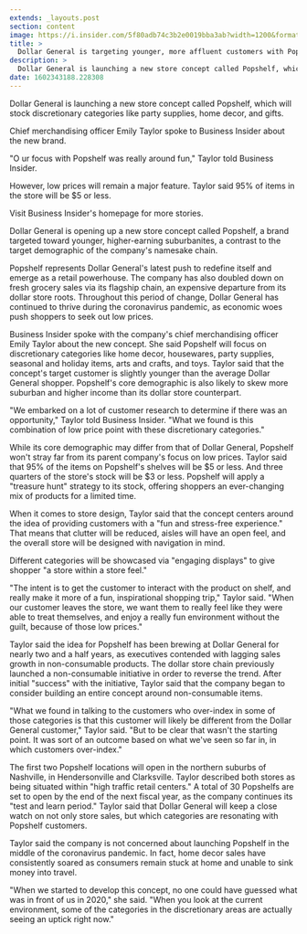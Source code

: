 ```yaml
--- 
extends: _layouts.post 
section: content 
image: https://i.insider.com/5f80adb74c3b2e0019bba3ab?width=1200&format=jpeg 
title: > 
  Dollar General is targeting younger, more affluent customers with Popshelf. Its chief marketing officer explains why she isn't worried about launching a new concept during the pandemic. 
description: > 
  Dollar General is launching a new store concept called Popshelf, which will stock discretionary categories like party supplies, home decor, and gifts.Dollar General is opening up a new store concept called Popshelf, a brand targeted toward younger, higher-earning suburbanites, a contrast to the target demographic of the company's namesake chain.Popshelf's core demographic is also likely to skew more suburban and higher income than its dollar store counterpart.While its core demographic may differ from that of Dollar General, Popshelf won't stray far from its parent company's focus on low prices.The dollar store chain previously launched a non-consumable initiative in order to reverse the trend. 
date: 1602343188.228308 
--- 
```

Dollar General is launching a new store concept called Popshelf, which will stock discretionary categories like party supplies, home decor, and gifts.

Chief merchandising officer Emily Taylor spoke to Business Insider about the new brand.

"O ur focus with Popshelf was really around fun," Taylor told Business Insider.

However, low prices will remain a major feature. Taylor said 95% of items in the store will be $5 or less.

Visit Business Insider's homepage for more stories.

Dollar General is opening up a new store concept called Popshelf, a brand targeted toward younger, higher-earning suburbanites, a contrast to the target demographic of the company's namesake chain.

Popshelf represents Dollar General's latest push to redefine itself and emerge as a retail powerhouse. The company has also doubled down on fresh grocery sales via its flagship chain, an expensive departure from its dollar store roots. Throughout this period of change, Dollar General has continued to thrive during the coronavirus pandemic, as economic woes push shoppers to seek out low prices.

Business Insider spoke with the company's chief merchandising officer Emily Taylor about the new concept. She said Popshelf will focus on discretionary categories like home decor, housewares, party supplies, seasonal and holiday items, arts and crafts, and toys. Taylor said that the concept's target customer is slightly younger than the average Dollar General shopper. Popshelf's core demographic is also likely to skew more suburban and higher income than its dollar store counterpart.

"We embarked on a lot of customer research to determine if there was an opportunity," Taylor told Business Insider. "What we found is this combination of low price point with these discretionary categories."

While its core demographic may differ from that of Dollar General, Popshelf won't stray far from its parent company's focus on low prices. Taylor said that 95% of the items on Popshelf's shelves will be $5 or less. And three quarters of the store's stock will be $3 or less. Popshelf will apply a "treasure hunt" strategy to its stock, offering shoppers an ever-changing mix of products for a limited time.

When it comes to store design, Taylor said that the concept centers around the idea of providing customers with a "fun and stress-free experience." That means that clutter will be reduced, aisles will have an open feel, and the overall store will be designed with navigation in mind.

Different categories will be showcased via "engaging displays" to give shopper "a store within a store feel."

"The intent is to get the customer to interact with the product on shelf, and really make it more of a fun, inspirational shopping trip," Taylor said. "When our customer leaves the store, we want them to really feel like they were able to treat themselves, and enjoy a really fun environment without the guilt, because of those low prices."

Taylor said the idea for Popshelf has been brewing at Dollar General for nearly two and a half years, as executives contended with lagging sales growth in non-consumable products. The dollar store chain previously launched a non-consumable initiative in order to reverse the trend. After initial "success" with the initiative, Taylor said that the company began to consider building an entire concept around non-consumable items.

"What we found in talking to the customers who over-index in some of those categories is that this customer will likely be different from the Dollar General customer," Taylor said. "But to be clear that wasn't the starting point. It was sort of an outcome based on what we've seen so far in, in which customers over-index."

The first two Popshelf locations will open in the northern suburbs of Nashville, in Hendersonville and Clarksville. Taylor described both stores as being situated within "high traffic retail centers." A total of 30 Popshelfs are set to open by the end of the next fiscal year, as the company continues its "test and learn period." Taylor said that Dollar General will keep a close watch on not only store sales, but which categories are resonating with Popshelf customers.

Taylor said the company is not concerned about launching Popshelf in the middle of the coronavirus pandemic. In fact, home decor sales have consistently soared as consumers remain stuck at home and unable to sink money into travel.

"When we started to develop this concept, no one could have guessed what was in front of us in 2020," she said. "When you look at the current environment, some of the categories in the discretionary areas are actually seeing an uptick right now."